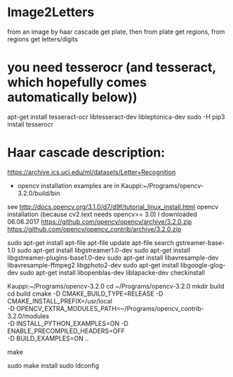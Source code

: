 # Image2Letters
from an image by haar cascade get plate, then from plate get regions, from regions get letters/digits 

# you need tesserocr (and tesseract, which hopefully comes automatically below))
apt-get install tesseract-ocr libtesseract-dev libleptonica-dev
sudo -H pip3 install tesserocr

# Haar cascade description:

https://archive.ics.uci.edu/ml/datasets/Letter+Recognition

* opencv installation
examples are in
Kauppi:~/Programs/opencv-3.2.0/build/bin

see    http://docs.opencv.org/3.1.0/d7/d9f/tutorial_linux_install.html
opencv installation (because cv2.text needs opencv>= 3.0)
I downloaded 06.06.2017
https://github.com/opencv/opencv/archive/3.2.0.zip
https://github.com/opencv/opencv_contrib/archive/3.2.0.zip


sudo apt-get install apt-file
apt-file update
apt-file search gstreamer-base-1.0
sudo apt-get install libgstreamer1.0-dev
sudo apt-get install libgstreamer-plugins-base1.0-dev
sudo apt-get install libavresample-dev libavresample-ffmpeg2 libgphoto2-dev
sudo apt-get install libgoogle-glog-dev
sudo apt-get install libopenblas-dev liblapacke-dev checkinstall




Kauppi:~/Programs/opencv-3.2.0
cd ~/Programs/opencv-3.2.0
mkdir build
cd build
cmake -D CMAKE_BUILD_TYPE=RELEASE -D CMAKE_INSTALL_PREFIX=/usr/local \
-D OPENCV_EXTRA_MODULES_PATH=~/Programs/opencv_contrib-3.2.0/modules \
-D INSTALL_PYTHON_EXAMPLES=ON  -D ENABLE_PRECOMPILED_HEADERS=OFF \
-D BUILD_EXAMPLES=ON ..


make

sudo make install
sudo ldconfig





